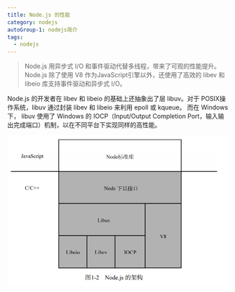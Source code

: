 ```yaml
---
title: Node.js 的性能
category: nodejs
autoGroup-1: nodejs简介
tags:
  - nodejs
---
```


> Node.js 用异步式 I/O 和事件驱动代替多线程，带来了可观的性能提升。 Node.js 除了使用 V8 作为JavaScript引擎以外，还使用了高效的 libev 和 libeio 库支持事件驱动和异步式 I/O。  

Node.js 的开发者在 libev 和 libeio 的基础上还抽象出了层 libuv。对于 POSIX操作系统，libuv 通过封装 libev 和 libeio 来利用 epoll 或 kqueue。  而在 Windows 下， libuv 使用了 Windows  的 IOCP（Input/Output Completion Port，输入输出完成端口）机制，以在不同平台下实现同样的高性能。  

![image-20210627141529169](assets/image-20210627141529169.png)

